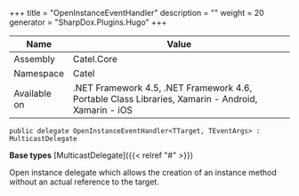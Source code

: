 

+++
title = "OpenInstanceEventHandler" 
description = ""
weight = 20
generator = "SharpDox.Plugins.Hugo"
+++

Name|Value
---|---
Assembly|Catel.Core
Namespace|Catel
Available on|.NET Framework 4.5, .NET Framework 4.6, Portable Class Libraries, Xamarin - Android, Xamarin - iOS

```
public delegate OpenInstanceEventHandler<TTarget, TEventArgs> : MulticastDelegate
```

**Base types**
[MulticastDelegate]({{< relref "#" >}})

Open instance delegate which allows the creation of an instance method without an actual reference to the target.

